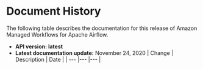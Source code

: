 # Document History<a name="doc-history"></a>

The following table describes the documentation for this release of Amazon Managed Workflows for Apache Airflow\.
+ **API version: latest**
+ **Latest documentation update:** November 24, 2020
| Change | Description | Date | 
| --- |--- |--- |